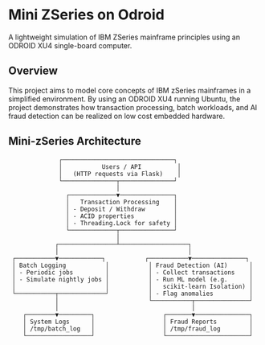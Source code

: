 # Mini ZSeries on Odroid
A lightweight simulation of IBM ZSeries mainframe principles using an ODROID XU4 single-board computer.

## Overview

This project aims to model core concepts of IBM zSeries mainframes in a simplified environment. By using an ODROID XU4 running Ubuntu, the project demonstrates how transaction processing, batch workloads, and AI fraud detection can be realized on low cost embedded hardware.

## Mini-zSeries Architecture

                  ┌───────────────────────────────┐
                  │           Users / API          │
                  │   (HTTP requests via Flask)    │
                  └───────────────┬───────────────┘
                                  │
                    ┌─────────────▼───────────────┐
                    │   Transaction Processing    │
                    │ - Deposit / Withdraw        │
                    │ - ACID properties           │
                    │ - Threading.Lock for safety │
                    └─────────────┬───────────────┘
                                  │
                 ┌────────────────┴───────────────────┐
                 │                                    │
     ┌───────────▼────────────┐           ┌───────────▼───────────────┐
     │ Batch Logging           │           │ Fraud Detection (AI)      │
     │ - Periodic jobs         │           │ - Collect transactions    │
     │ - Simulate nightly jobs │           │ - Run ML model (e.g.      │
     │                         │           │   scikit-learn Isolation) │
     └───────────┬─────────────┘           │ - Flag anomalies          │
                 │                         └───────────┬───────────────┘
                 │                                     │
        ┌────────▼─────────┐                   ┌───────▼───────────────┐
        │ System Logs      │                   │ Fraud Reports         │
        │ /tmp/batch_log   │                   │ /tmp/fraud_log        │
        └──────────────────┘                   └───────────────────────┘
